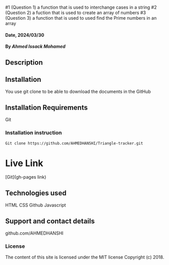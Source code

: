 #1 (Question 1)
a function that is used to interchange cases in a string 
#2 (Question 2)
a fuction that is used to create an array of numbers
#3 (Question 3)
a function that is used to used find the Prime numbers in an array

#### Date, 2024/03/30

#### By *Ahmed Issack Mohamed*

## Description


## Installation
You use git clone to be able to download the documents in the GitHub

## Installation Requirements
Git

### Installation instruction
```
Git clone https://github.com/AHMEDHANSHI/Triangle-tracker.git

```

# Live Link
[Git](gh-pages link)

## Technologies used
HTML
CSS
Github
Javascript

## Support and contact details
github.com/AHMEDHANSHI

### License
The content of this site is licensed under the MIT license
Copyright (c) 2018.
